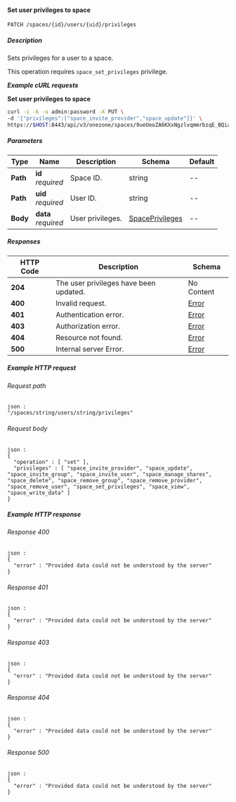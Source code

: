 
<a name="set_space_user_privileges"></a>
#### Set user privileges to space
```
PATCH /spaces/{id}/users/{uid}/privileges
```


##### Description
Sets privileges for a user to a space.

This operation requires `space_set_privileges` privilege.

***Example cURL requests***

**Set user privileges to space**
```bash
curl -i -k -u admin:password -X PUT \
-d '{"privileges":["space_invite_provider","space_update"]}' \
https://$HOST:8443/api/v3/onezone/spaces/9ueUeoZA6KXxNgzlvqmmrbzqE_BQiaHEEDC21sY1Kuc/users/lb0NvUXIVguzjQ3dBOXAyd1c61fWKB5dKJDQ6YvB7a0/privileges
```


##### Parameters

|Type|Name|Description|Schema|Default|
|---|---|---|---|---|
|**Path**|**id**  <br>*required*|Space ID.|string|--|
|**Path**|**uid**  <br>*required*|User ID.|string|--|
|**Body**|**data**  <br>*required*|User privileges.|[SpacePrivileges](../definitions/SpacePrivileges.md#spaceprivileges)|--|


##### Responses

|HTTP Code|Description|Schema|
|---|---|---|
|**204**|The user privileges have been updated.|No Content|
|**400**|Invalid request.|[Error](../definitions/Error.md#error)|
|**401**|Authentication error.|[Error](../definitions/Error.md#error)|
|**403**|Authorization error.|[Error](../definitions/Error.md#error)|
|**404**|Resource not found.|[Error](../definitions/Error.md#error)|
|**500**|Internal server Error.|[Error](../definitions/Error.md#error)|


##### Example HTTP request

###### Request path
```
json :
"/spaces/string/users/string/privileges"
```


###### Request body
```
json :
{
  "operation" : [ "set" ],
  "privileges" : [ "space_invite_provider", "space_update", "space_invite_group", "space_invite_user", "space_manage_shares", "space_delete", "space_remove_group", "space_remove_provider", "space_remove_user", "space_set_privileges", "space_view", "space_write_data" ]
}
```


##### Example HTTP response

###### Response 400
```
json :
{
  "error" : "Provided data could not be understood by the server"
}
```


###### Response 401
```
json :
{
  "error" : "Provided data could not be understood by the server"
}
```


###### Response 403
```
json :
{
  "error" : "Provided data could not be understood by the server"
}
```


###### Response 404
```
json :
{
  "error" : "Provided data could not be understood by the server"
}
```


###### Response 500
```
json :
{
  "error" : "Provided data could not be understood by the server"
}
```



